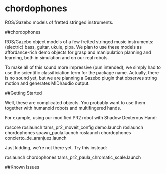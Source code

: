 # chordophones
ROS/Gazebo models of fretted stringed instruments.

##chordophones

ROS/Gazebo object models of a few fretted stringed music instruments:
(electric) bass, guitar, ukule, pipa.
We plan to use these models as affordance-rich demo objects for grasp and manipulation planning and learning, 
both in simulation and on our real robots.

To make all of this sound more impressive (pun intended), we simply had to use the
scientific classificiation term for the package name.
Actually, there is no sound yet, but we are planning a Gazebo plugin
that observes string motion and generates MIDI/audio output.

##Getting Started

Well, these are complicated objects. You probably want to use them together with humanoid robots and multifingered hands.

For example, using our modified PR2 robot with Shadow Dexterous Hand:

roscore
roslaunch tams_pr2_moveit_config demo.launch
roslaunch chordophones spawn_paula.launch
roslaunch chordophones concierto_de_aranjuez.launch 

Just kidding, we're not there yet. Try this instead:

roslaunch chordophones tams_pr2_paula_chromatic_scale.launch

##Known Issues
